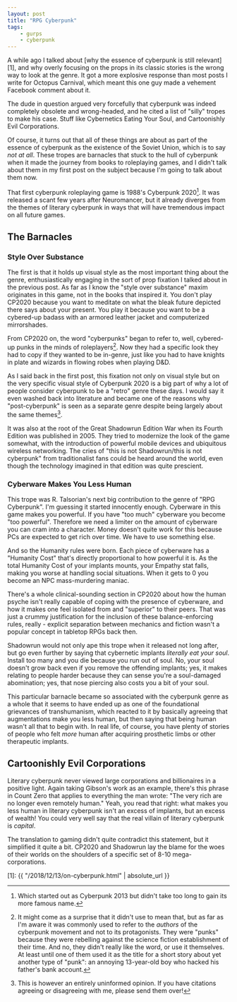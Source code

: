 ```yaml
---
layout: post
title: "RPG Cyberpunk"
tags:
    - gurps
    - cyberpunk
---
```


A while ago I talked about [why the essence of cyberpunk is still relevant][1],
and why overly focusing on the props in its classic stories is the wrong way to
look at the genre. It got a more explosive response than most posts I write for
Octopus Carnival, which meant this one guy made a vehement Facebook comment
about it.

The dude in question argued very forcefully that cyberpunk was indeed completely
obsolete and wrong-headed, and he cited a list of "silly" tropes to make his
case. Stuff like Cybernetics Eating Your Soul, and Cartoonishly Evil
Corporations.

Of course, it turns out that all of these things are about as part of the
essence of cyberpunk as the existence of the Soviet Union, which is to say _not
at all_. These tropes are barnacles that stuck to the hull of cyberpunk when it
made the journey from books to roleplaying games, and I didn't talk about them
in my first post on the subject because I'm going to talk about them now.

That first cyberpunk roleplaying game is 1988's Cyberpunk 2020[^1]. It was
released a scant few years after Neuromancer, but it already diverges from the
themes of literary cyberpunk in ways that will have tremendous impact on all
future games.

## The Barnacles

### Style Over Substance

The first is that it holds up visual style as the most important thing about the
genre, enthusiastically engaging in the sort of prop fixation I talked about in
the previous post. As far as I know the "style over substance" maxim originates
in this game, not in the books that inspired it. You don't play CP2020 because
you want to meditate on what the bleak future depicted there says about your
present. You play it because you want to be a cybered-up badass with an armored
leather jacket and computerized mirrorshades.

From CP2020 on, the word "cyberpunks" began to refer to, well, cybered-up punks
in the minds of roleplayers[^2]. Now they had a specific look they had to copy
if they wanted to be in-genre, just like you had to have knights in plate and
wizards in flowing robes when playing D&D.

As I said back in the first post, this fixation not only on visual style but on
the very specific visual style of Cyberpunk 2020 is a big part of why a lot of
people consider cyberpunk to be a "retro" genre these days. I would say it even
washed back into literature and became one of the reasons why "post-cyberpunk"
is seen as a separate genre despite being largely about the same themes[^3].

It was also at the root of the Great Shadowrun Edition War when its Fourth
Edition was published in 2005. They tried to modernize the look of the game
somewhat, with the introduction of powerful mobile devices and ubiquitous
wireless networking. The cries of "this is not Shadowrun/this is not cyberpunk"
from traditionalist fans could be heard around the world, even though the
technology imagined in that edition was quite prescient.

### Cyberware Makes You Less Human

This trope was R. Talsorian's next big contribution to the genre of "RPG
Cyberpunk". I'm guessing it started innocently enough. Cyberware in this game
makes you powerful. If you have "too much" cyberware you become "too
powerful". Therefore we need a limiter on the amount of cyberware you can cram
into a character. Money doesn't quite work for this because PCs are expected to
get rich over time. We have to use something else.

And so the Humanity rules were born. Each piece of cyberware has a "Humanity
Cost" that's directly proportional to how powerful it is. As the total Humanity
Cost of your implants mounts, your Empathy stat falls, making you worse at
handling social situations. When it gets to 0 you become an NPC mass-murdering
maniac.

There's a whole clinical-sounding section in CP2020 about how the human psyche
isn't really capable of coping with the presence of cyberware, and how it makes
one feel isolated from and "superior" to their peers. That was just a crummy
justification for the inclusion of these balance-enforcing rules, really -
explicit separation between mechanics and fiction wasn't a popular concept in
tabletop RPGs back then.

Shadowrun would not only ape this trope when it released not long after, but go
even further by saying that cybernetic implants _literally eat your
soul_. Install too many and you die because you run out of soul. No, your soul
doesn't grow back even if you remove the offending implants; yes, it makes
relating to people harder because they can sense you're a soul-damaged
abomination; yes, that nose piercing also costs you a bit of your soul.

This particular barnacle became so associated with the cyberpunk genre as a
whole that it seems to have ended up as one of the foundational grievances of
transhumanism, which reacted to it by basically agreeing that augmentations make
you less human, but then saying that being human wasn't all that to begin
with. In real life, of course, you have plenty of stories of people who felt
_more_ human after acquiring prosthetic limbs or other therapeutic implants.

## Cartoonishly Evil Corporations

Literary cyberpunk never viewed large corporations and billionaires in a
positive light. Again taking Gibson's work as an example, there's this phrase in
Count Zero that applies to everything the man wrote: "The very rich are no
longer even remotely human." Yeah, you read that right: what makes you less
human in literary cyberpunk isn't an excess of implants, but an excess of
wealth! You could very well say that the real villain of literary cyberpunk is
_capital_.

The translation to gaming didn't quite contradict this statement, but it
simplified it quite a bit. CP2020 and Shadowrun lay the blame for the woes of
their worlds on the shoulders of a specific set of 8-10 mega-corporations.


[1]: {{ "/2018/12/13/on-cyberpunk.html" | absolute_url }}

[^1]: Which started out as Cyberpunk 2013 but didn't take too long to gain its
    more famous name.

[^2]: It might come as a surprise that it didn't use to mean that, but as far as
    I'm aware it was commonly used to refer to the _authors_ of the cyberpunk
    movement and not to its protagonists. They were "punks" because they were
    rebelling against the science fiction establishment of their time. And no,
    they didn't really like the word, or use it themselves. At least until one
    of them used it as the title for a short story about yet another type of
    "punk": an annoying 13-year-old boy who hacked his father's bank account.

[^3]: This is however an entirely uninformed opinion. If you have citations
    agreeing or disagreeing with me, please send them over!
